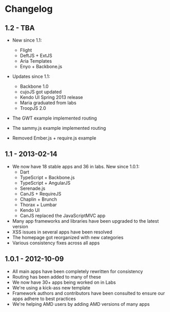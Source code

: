 # Changelog

## 1.2 - TBA

- New since 1.1:
    - Flight
    - DeftJS + ExtJS
    - Aria Templates
    - Enyo + Backbone.js

- Updates since 1.1:
    - Backbone 1.0
    - cujoJS got updated
    - Kendo UI Spring 2013 release
    - Maria graduated from labs
    - TroopJS 2.0

- The GWT example implemented routing
- The sammy.js example implemented routing
- Removed Ember.js + require.js example

## 1.1 - 2013-02-14

- We now have 18 stable apps and 36 in labs. New since 1.0.1:
    - Dart
    - TypeScript + Backbone.js
    - TypeScript + AngularJS
    - Serenade.js
    - CanJS + RequireJS
    - Chaplin + Brunch
    - Thorax + Lumbar
    - Kendo UI
    - CanJS replaced the JavaScriptMVC app
- Many app frameworks and libraries have been upgraded to the latest version
- XSS issues in several apps have been resolved
- The homepage got reorganized with new categories
- Various consistency fixes across all apps

## 1.0.1 - 2012-10-09

- All main apps have been completely rewritten for consistency
- Routing has been added to many of these
- We now have 30+ apps being worked on in Labs
- We're using a kick-ass new template
- Framework authors and contributors have been consulted to ensure our apps adhere to best practices
- We're helping AMD users by adding AMD versions of many apps
